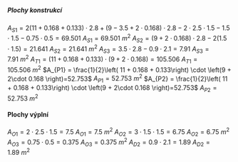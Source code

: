 ##### Plochy konstrukcí
$A_{S1} = 2\left( 11 + 0.168 + 0.133\right)\cdot 2.8 +\left( 9-3.5+2 \cdot 0.168\right)\cdot 2.8-2\cdot 2.5\cdot 1.5-1.5\cdot 1.5-0.75\cdot 0.5=69.501$
	$A_{S1} = 69.501\ m^2$
$A_{S2} = \left(9 + 2 \cdot 0.168 \right)\cdot 2.8-2\left(1.5\cdot 1.5\right)=21.641$
	$A_{S2} = 21.641\ m^2$
$A_{S3} = 3.5 \cdot 2.8 - 0.9\cdot 2.1=7.91$
	$A_{S3} = 7.91\ m^2$
$A_{T1} = \left( 11 + 0.168 + 0.133\right) \cdot \left(9 + 2\cdot 0.168 \right)=105.506$
	$A_{T1} = 105.506\ m^2$
$A_{P1} = \frac{1}{2}\left( 11 + 0.168 + 0.133\right) \cdot \left(9 + 2\cdot 0.168 \right)=52.753$
	$A_{P1} = 52.753\ m^2$
$A_{P2} = \frac{1}{2}\left( 11 + 0.168 + 0.133\right) \cdot \left(9 + 2\cdot 0.168 \right)=52.753$
	$A_{P2} = 52.753\ m^2$

#### Plochy výplní

$A_{O1} = 2\cdot 2.5\cdot1.5=7.5$
	$A_{O1} = 7.5\ m^2$
$A_{O2} = 3\cdot 1.5\cdot1.5=6.75$
	$A_{O2} = 6.75\ m^2$
$A_{O3} = 0.75\cdot 0.5=0.375$
	$A_{O3} = 0.375\ m^2$
$A_{D2} = 0.9 \cdot 2.1=1.89$
	$A_{D2} = 1.89\ m^2$